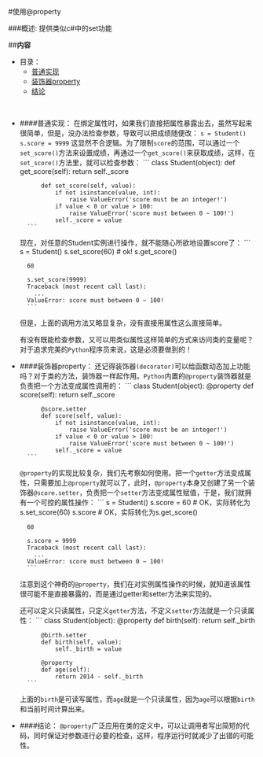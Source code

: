 ﻿#使用@property

###概述:
提供类似c#中的set功能


##**内容**

* 目录：
    * [普通实现](#user-content-普通实现)
    * [装饰器property](#user-content-装饰器property)
    * [结论](#user-content-结论)

<br>


* ####普通实现：
    在绑定属性时，如果我们直接把属性暴露出去，虽然写起来很简单，但是，没办法检查参数，导致可以把成绩随便改：
        ```
        s = Student()
        s.score = 9999
        ```
    这显然不合逻辑。为了限制`score`的范围，可以通过一个`set_score()`方法来设置成绩，再通过一个`get_score()`来获取成绩，这样，在`set_score()`方法里，就可以检查参数：
        ```
        class Student(object):
            def get_score(self):
                return self._score
                
            def set_score(self, value):
                if not isinstance(value, int):
                    raise ValueError('score must be an integer!')
                if value < 0 or value > 100:
                    raise ValueError('score must between 0 ~ 100!')
                self._score = value
        ```        
    现在，对任意的Student实例进行操作，就不能随心所欲地设置score了：
        ```
        s = Student()
        s.set_score(60) # ok!
        s.get_score()
        
        60
        
        s.set_score(9999)
        Traceback (most recent call last):
          ...
        ValueError: score must between 0 ~ 100!
        ```
    但是，上面的调用方法又略显复杂，没有直接用属性这么直接简单。

    有没有既能检查参数，又可以用类似属性这样简单的方式来访问类的变量呢？对于追求完美的`Python`程序员来说，这是必须要做到的！



* ####装饰器property：
    还记得装饰器`(decorator)`可以给函数动态加上功能吗？对于类的方法，装饰器一样起作用。`Python`内置的`@property`装饰器就是负责把一个方法变成属性调用的：
        ```
        class Student(object):
            @property
            def score(self):
                return self._score

            @score.setter
            def score(self, value):
                if not isinstance(value, int):
                    raise ValueError('score must be an integer!')
                if value < 0 or value > 100:
                    raise ValueError('score must between 0 ~ 100!')
                self._score = value
        ```
    `@property`的实现比较复杂，我们先考察如何使用。把一个`getter`方法变成属性，只需要加上`@property`就可以了，此时，`@property`本身又创建了另一个装饰器`@score.setter`，负责把一个`setter`方法变成属性赋值，于是，我们就拥有一个可控的属性操作：
        ```
        s = Student()
        s.score = 60 # OK，实际转化为s.set_score(60)
        s.score # OK，实际转化为s.get_score()
        
        60
        
        s.score = 9999
        Traceback (most recent call last):
          ...
        ValueError: score must between 0 ~ 100!
        ```
    注意到这个神奇的`@property`，我们在对实例属性操作的时候，就知道该属性很可能不是直接暴露的，而是通过getter和setter方法来实现的。

    还可以定义只读属性，只定义`getter`方法，不定义`setter`方法就是一个只读属性：
        ```
        class Student(object):
            @property
            def birth(self):
                return self._birth

            @birth.setter
            def birth(self, value):
                self._birth = value

            @property
            def age(self):
                return 2014 - self._birth
        ```
    上面的`birth`是可读写属性，而`age`就是一个只读属性，因为`age`可以根据`birth`和当前时间计算出来。


* ####结论：
    `@property`广泛应用在类的定义中，可以让调用者写出简短的代码，同时保证对参数进行必要的检查，这样，程序运行时就减少了出错的可能性。


